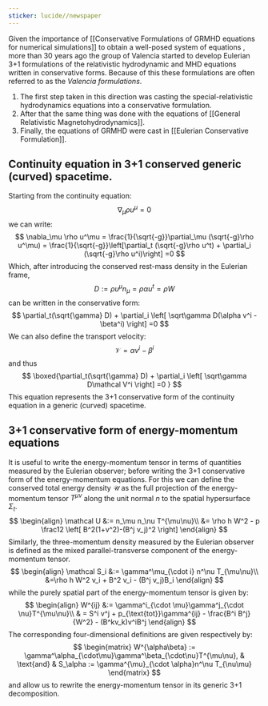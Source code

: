 ```yaml
---
sticker: lucide//newspaper
---
```

Given the importance of [[Conservative Formulations of GRMHD equations for numerical simulations]] to obtain a well-posed system of equations , more than 30 years ago the group of Valencia started to develop Eulerian 3+1 formulations of the relativistic hydrodynamic and MHD equations written in conservative forms. Because of this these formulations are often referred to as the *Valencia formulations*.

 1. The first step taken in this direction was casting the special-relativistic hydrodynamics equations into a conservative formulation.
 2. After that the same thing was done with the equations of [[General Relativistic Magnetohydrodynamics]].
 3. Finally, the equations of GRMHD were cast in [[Eulerian Conservative Formulation]]. 

## Continuity equation in 3+1 conserved generic (curved) spacetime. 

Starting from the continuity equation:
$$
\nabla_\mu \rho u^\mu = 0
$$
we can write:
$$
\nabla_\mu \rho u^\mu 
= \frac{1}{\sqrt{-g}}\partial_\mu (\sqrt{-g}\rho u^\mu)
= \frac{1}{\sqrt{-g}}\left[\partial_t (\sqrt{-g}\rho u^t) + \partial_i (\sqrt{-g}\rho u^i)\right] =0 
$$
Which, after introducing the conserved rest-mass density in the Eulerian frame, 
$$
D := \rho u^\mu n_\mu = \rho\alpha u^t = \rho W
$$
can be written in the conservative form:
$$
\partial_t(\sqrt{\gamma} D) + \partial_i \left[
\sqrt\gamma D(\alpha v^i -\beta^i)
\right] =0
$$
We can also define the transport velocity:
$$
\mathcal{V} = \alpha v^i - \beta^i
$$
and thus
$$
\boxed{\partial_t(\sqrt{\gamma} D) + \partial_i \left[
\sqrt\gamma D\mathcal V^i
\right] =0 }
$$
This equation represents the 3+1 conservative form of the continuity equation in a generic (curved) spacetime.

## 3+1 conservative form of energy-momentum equations
It is useful to write the energy-momentum tensor in terms of quantities measured by the Eulerian observer; before writing the 3+1 conservative form of the energy-momentum equations. For this we can define the conserved total energy density $\mathcal U$ as the full projection of the energy-momentum tensor $T^{\mu\nu}$ along the unit normal $n$ to the spatial hypersurface $\Sigma_t$. 
$$
\begin{align}
\mathcal U &:= n_\mu n_\nu  T^{\mu\nu}\\
&= \rho h W^2 - p \frac12 \left[
B^2(1+v^2)-(B^j v_j)^2
\right]
\end{align}
$$
Similarly, the three-momentum density measured by the Eulerian observer is defined as the mixed parallel-transverse component of the energy-momentum tensor.
$$
\begin{align}
\mathcal S_i &:= \gamma^\mu_{\cdot i} n^\nu T_{\mu\nu}\\
&=\rho h W^2 v_i + B^2 v_i - (B^j v_j)B_i
\end{align}
$$
while the purely spatial part of the energy-momentum tensor is given by:
$$
\begin{align}
W^{ij} &:= \gamma^i_{\cdot \mu}\gamma^j_{\cdot \nu}T^{\mu\nu}\\
& = S^i v^j + p_{\text{tot}}\gamma^{ij} - \frac{B^i B^j}{W^2} - (B^kv_k)v^iB^j
\end{align}
$$
The corresponding four-dimensional definitions are given respectively by:
$$
\begin{matrix}
W^{\alpha\beta} := \gamma^\alpha_{\cdot\mu}\gamma^\beta_{\cdot\nu}T^{\mu\nu}, & \text{and} & S_\alpha := \gamma^{\mu}_{\cdot \alpha}n^\nu T_{\nu\mu}
\end{matrix}
$$
and allow us to rewrite the energy-momentum tensor in its generic 3+1 decomposition.